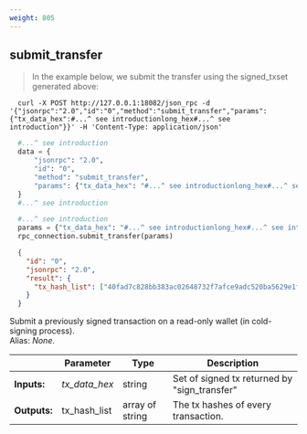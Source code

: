 ```yaml
---
weight: 805
---
```


## **submit_transfer**

> In the example below, we submit the transfer using the signed_txset generated above:

```shell
  curl -X POST http://127.0.0.1:18082/json_rpc -d '{"jsonrpc":"2.0","id":"0","method":"submit_transfer","params":{"tx_data_hex":#...^ see introductionlong_hex#...^ see introduction"}}' -H 'Content-Type: application/json'
```
```python
  #...^ see introduction
  data = {
      "jsonrpc": "2.0",
      "id": "0",
      "method": "submit_transfer",
      "params": {"tx_data_hex": "#...^ see introductionlong_hex#...^ see introduction"},
  }
  #...^ see introduction
```
```py
  #...^ see introduction
  params = {"tx_data_hex": "#...^ see introductionlong_hex#...^ see introduction"}
  rpc_connection.submit_transfer(params)
```
```json
  {
    "id": "0",
    "jsonrpc": "2.0",
    "result": {
      "tx_hash_list": ["40fad7c828bb383ac02648732f7afce9adc520ba5629e1f5d9c03f584ac53d74"]
    }
  }
```
Submit a previously signed transaction on a read-only wallet (in cold-signing process).  
Alias: *None*.  

|             | Parameter     | Type            | Description
| ---         | ---           | ---             | ---
|**Inputs:**  | *tx_data_hex* | string          | Set of signed tx returned by "sign_transfer"
|**Outputs:** | tx_hash_list  | array of string | The tx hashes of every transaction.